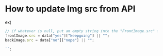 # How to update Img src from API

ex)

```js
// if whatever is null, put an empty string into the "FrontImage.src" for safe guard
frontImage.src = data["yes"]["keepgoing"] || "";
backImage.src = data["no"]["nope"] || "";

``;
```
